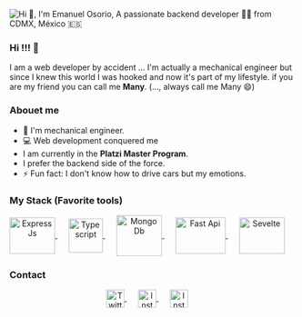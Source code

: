 ![Hi 👋, I'm Emanuel Osorio, A passionate backend developer 👨‍💻 from CDMX, México 🇪🇸](https://user-images.githubusercontent.com/62397465/92798824-e7df0800-f378-11ea-9b12-c612108e6a14.png)

### Hi !!! 👋
I am a web developer by accident ...
I'm actually a mechanical engineer but since I knew this world I was hooked and now it's part of my lifestyle.
if you are my friend you can call me **Many**. (..., always call me Many 😄)

### Abouet me
- 🔧 I'm mechanical engineer.
- 💻 Web development conquered me
- I am currently in the **Platzi Master Program**.
- I prefer the backend side of the force.
- ⚡ Fun fact: I don't know how to drive cars but my emotions.

### My Stack (Favorite tools)

<p align="center">
  <a href="https://expressjs.com/es/" target="blank" style="margin-right: 20px;">
    <img align="center" src="https://user-images.githubusercontent.com/62397465/92801603-5f159b80-f37b-11ea-8b5b-01d05fd54d22.png" alt="Express Js" height="64px" width="80px" />
  </a>
  <a href="https://www.typescriptlang.org/" target="blank" style="margin-right: 20px;">
    <img align="center" src="https://user-images.githubusercontent.com/62397465/92807385-7440f900-f380-11ea-82e1-1ca485c8cac4.png" alt="Typescript" height="60px" width="60px" />
  </a>
  <a href="https://www.mongodb.com/es" target="blank" style="margin-right: 20px;">
    <img align="center" src="https://user-images.githubusercontent.com/62397465/92804878-45298800-f37e-11ea-92cc-aa255a7b130b.png" alt="Mongo Db" height="72px" width="80px" />
  </a>
  <a href="https://fastapi.tiangolo.com/" target="blank" style="margin-right: 20px;">
    <img align="center" src="https://user-images.githubusercontent.com/62397465/92805597-de589e80-f37e-11ea-9ee1-4cea7156c331.png" alt="Fast Api" height="64px" width="88px" />
  </a>
  <a href="https://svelte.dev/" target="blank" style="margin-right: 20px;">
    <img align="center" src="https://user-images.githubusercontent.com/62397465/92815071-7f4c5700-f389-11ea-920a-304b0eec9872.png" alt="Sevelte" height="64px" width="80px" />
  </a>
</p>

### Contact

<p align="center">
  <a href="https://twitter.com/emanuelosva" target="blank" style="margin-right: 20px;">
    <img align="center" src="https://cdn.jsdelivr.net/npm/simple-icons@3.0.1/icons/twitter.svg" alt="Twitter" height="32px" width="32px" />
  </a>
     <a href="https://www.instagram.com/manyosorio_/" target="blank" style="margin-right: 20px;" >
    <img align="center" src="https://cdn.jsdelivr.net/npm/simple-icons@3.0.1/icons/instagram.svg" alt="Instagram" height="32px" width="32px" />
  </a>
     <a href="https://www.facebook.com/emanuell.osorio" target="blank" style="margin-right: 20px;" >
    <img align="center" src="https://cdn.jsdelivr.net/npm/simple-icons@3.0.1/icons/facebook.svg" alt="Instagram" height="32px" width="32px" />
  </a>
</p>

<!--
**emanuelosva/emanuelosva** is a ✨ _special_  repository because its `README.md` (this file) appears on your GitHub profile.

Here are some ideas to get you started:

- 🔭 I’m currently working on ...
- 🌱 I’m currently learning ...
- 👯 I’m looking to collaborate on ...
- 🤔 I’m looking for help with ...
- 💬 Ask me about ...
- 📫 How to reach me: ...
- 😄 Pronouns: ...
- ⚡ Fun fact: ...
-->

